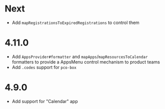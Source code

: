 # Next

- Add `mapRegistrationsToExpiredRegistrations` to control them

# 4.11.0

- Add `AppsProvider#formatter` and `mapApps`/`mapResourcesToCalendar` formatters to provide a AppsMenu control mechanism to product teams
- Add `.codes` support for `pco-box`

# 4.9.0

- Add support for "Calendar" app
